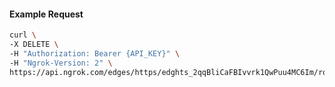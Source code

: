 <!-- Code generated for API Clients. DO NOT EDIT. -->

#### Example Request

```bash
curl \
-X DELETE \
-H "Authorization: Bearer {API_KEY}" \
-H "Ngrok-Version: 2" \
https://api.ngrok.com/edges/https/edghts_2qqBliCaFBIvvrk1QwPuu4MC6Im/routes/edghtsrt_2qqBlfvBzOiJS6ZcjhW8QJFzLDK/saml
```
